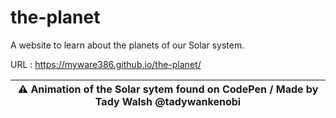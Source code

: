 # the-planet

A website to learn about the planets of our Solar system.

URL : https://myware386.github.io/the-planet/

| :warning: Animation of the Solar sytem found on CodePen / Made by Tady Walsh @tadywankenobi
|---------------------
